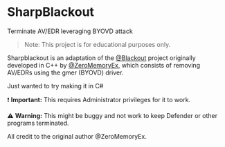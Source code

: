 # SharpBlackout
 Terminate AV/EDR leveraging BYOVD attack 


> Note: This project is for educational purposes only.

Sharpblackout is an adaptation of the [@Blackout](https://github.com/ZeroMemoryEx/Blackout) project originally developed in C++ by [@ZeroMemoryEx](https://github.com/ZeroMemoryEx/Blackout), which consists of removing AV/EDRs using the gmer (BYOVD) driver.

Just wanted to try making it in C#

❗️ **Important:** This requires Administrator privileges for it to work.

⚠️ **Warning:** This might be buggy and not work to keep Defender or other programs terminated.

All credit to the original author @ZeroMemoryEx.